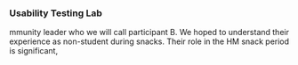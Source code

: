 ### Usability Testing Lab

mmunity leader who we will call participant B. We hoped to understand their experience as non-student during snacks. Their role in the HM snack period is significant, 

